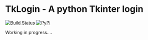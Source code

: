 # TkLogin - A python Tkinter login

[![Build Status](https://travis-ci.com/carmelosammarco/FTPsubsetMO.png)](https://travis-ci.com/carmelosammarco/TkLogin)  [![PyPi](https://img.shields.io/badge/PyPi-Project-yellow.svg)](https://pypi.org/project/TkLogin/)

Working in progress....

